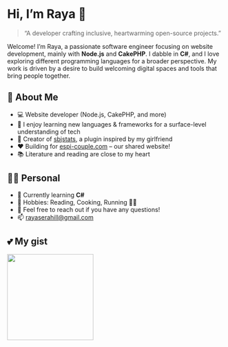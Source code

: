 # Hi, I’m Raya 👋

> “A developer crafting inclusive, heartwarming open-source projects.”

Welcome! I’m Raya, a passionate software engineer focusing on website development, mainly with **Node.js** and **CakePHP**. I dabble in **C#**, and I love exploring different programming languages for a broader perspective. My work is driven by a desire to build welcoming digital spaces and tools that bring people together.

## 🌺 About Me

- 💻 Website developer (Node.js, CakePHP, and more)
- 🧩 I enjoy learning new languages & frameworks for a surface-level understanding of tech
- 🎉 Creator of [sbjstats](https://github.com/RayaEspi/sbjstats), a plugin inspired by my girlfriend
- ❤️ Building for [espi-couple.com](https://espi-couple.com/) – our shared website!
- 📚 Literature and reading are close to my heart

## 👩‍💻 Personal

- 🌱 Currently learning **C#**
- 🧡 Hobbies: Reading, Cooking, Running 🏃‍♀️
- 💬 Feel free to reach out if you have any questions!
- 📫 [rayaserahill@gmail.com](mailto:rayaserahill@gmail.com)

## 💕 My gist
<a href="https://gist.github.com/RayaEspi/b8a799a2097425189f9c2a7d802b5828">
  <img height=200 align="center" src="https://github-readme-stats.vercel.app/api/gist?id=b8a799a2097425189f9c2a7d802b5828&theme=omni&show_owner=false" />
</a>
